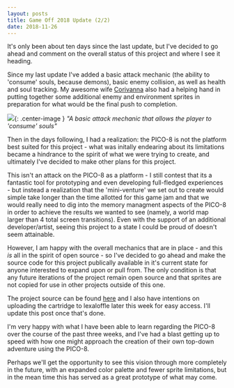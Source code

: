 ```yaml
---
layout: posts
title: Game Off 2018 Update (2/2)
date: 2018-11-26
---
```


It's only been about ten days since the last update, but I've decided to go ahead and comment on the overall status of this project
and where I see it heading.

Since my last update I've added a basic attack mechanic (the ability to 'consume' souls, because demons), basic enemy collision,
as well as health and soul tracking. My awesome wife [Corivanna](https://github.com/corivana) also had a helping hand in putting together 
some additional enemy and environment sprites in preparation for what would be the final push to completion. 

![](https://chadramsey.github.io/assets/images/2018/akuma_damage_soul.gif){: .center-image }
*"A basic attack mechanic that allows the player to 'consume' souls"*

Then in the days following, I had a realization: the PICO-8 is not the platform best suited for this project - what was initally endearing about its limitations became 
a hindrance to the spirit of what we were trying to create, and ultimately I've decided to make other plans for this project.

This isn't an attack on the PICO-8 as a platform - I still contest that its a fantastic tool for prototyping and even developing full-fledged
experiences - but instead a realization that the 'mini-venture' we set out to create would simple take longer than the time allotted for this game jam
and that we would really need to dig into the memory managment aspects of the PICO-8 in order to achieve the results we wanted to see (namely, a world map
larger than 4 total screen transitions). Even with the support of an additional developer/artist, seeing this project to a state I could be proud of doesn't seem attainable.

However, I am happy with the overall mechanics that are in place - and this *is* all in the spirit of open source - so I've decided to go ahead and make the
source code for this project publically available in it's current state for anyone interested to expand upon or pull from. The only condition is that any future 
iterations of the project remain open source and that sprites are not copied for use in other projects outside of this one.

The project source can be found [here](https://github.com/chadramsey/pico8-akuma) and I also have intentions on uploading the cartridge to lexaloffle later
this week for easy access. I'll update this post once that's done.

I'm very happy with what I have been able to learn regarding the PICO-8 over the course of the past three weeks, and I've had a blast getting up to 
speed with how one might approach the creation of their own top-down adventure using the PICO-8. 

Perhaps we'll get the opportunity to see this vision through more completely in the future, with an expanded color palette and fewer sprite limitations, 
but in the mean time this has served as a great prototype of what may come.